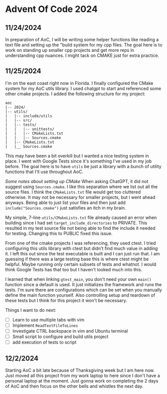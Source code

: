 # Advent Of Code 2024

## 11/24/2024
In preparation of AoC, I will be writing some helper functions like reading a text file and setting
up the "build system for my cpp files. The goal here is to work on standing up smaller cpp 
projects and get more reps in understanding cpp nuances. I might tack on CMAKE just for extra 
practice.

## 11/25/2024
I'm on the east coast right now in Florida. I finally configured the CMake system for my AoC utils 
library. I used chatgpt to start and referenced some other cmake projects. I added the following structure for my project:

```
aoc
|-- 2024/
|-- utils/
|   |-- include/utils
|   |-- src/
|   |-- tests/
|   |   |-- unittests/
|   |   |-- CMakeLists.txt
|   |   |-- Sources.cmake
|   |-- CMakeLists.txt
|   |__ Sources.cmake
```

This may have been a bit overkill but I wanted a nice testing system in place. I went with Google 
Tests since it's something I've used in my job before. The goal here is to have `utils` be just a 
library with a bunch of utility functions that I'll use throughout AoC.

*Some notes about setting up CMake*
When asking ChatGPT, it did not suggest using `Sources.cmake`. I like this separation where we list
out all the source files. I think the `CMakeLists.txt` file would get too cluttered otherwise. It 
may not be necessary for smaller projects, but I went ahead anyways. Being able to just list your 
files and then just add `include("Sources.cmake")` just satisfies an itch in my brain.

My simple, 7-line `utils/CMakeLists.txt` file already caused an error when building since I had 
set `target_include_directories` to PRIVATE. This resulted in my test source file not being able 
to find the include it needed for testing. Changing this to PUBLIC fixed this issue.

From one of the cmake projects I was referencing, they used ctest. I tried configuring this utils 
library with ctest but didn't find much value in adding it. I left this out since the test 
executable is built and I can just run that. I am guessing if there was a large testing base this 
is where ctest might be helpful. Maybe running only certain subsets of tests and whatnot. I would 
think Google Tests has that too but I haven't looked much into this.

I learned that when linking `gtest_main`, you don't need your own `main()` function since a default
is used. It just initializes the framework and runs the tests. I'm sure there are configurations 
which can be set when you manually define the main function yourself. Also controlling setup and 
teardown of these tests but I think for this project it won't be necessary.

Things I want to do next:
- [ ] Learn to use multiple tabs with vim
- [ ] Implement `ReadTextFileToLines`
- [ ] Investigate CTRL backspace in vim and Ubuntu terminal
- [ ] Small script to configure and build utils project
- [ ] add execution of tests to script

## 12/2/2024
Starting AoC a bit late because of Thanksgiving week but I am here now. Just moved all this project
from my work laptop to here since I don't have a personal laptop at the moment. Just gonna work on 
completing the 2 days of AoC and then focus on the other bells and whistles the next day.
